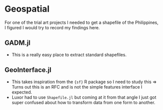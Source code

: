 # Geospatial

For one of the trial art projects I needed to get a shapefile of the Philippines,
I figured I would try to record my findings here.

## GADM.jl

* This is a really easy place to extract standard shapefiles.

## GeoInterface.jl 

* This takes inspiration from the `{sf}` R package so I need to study this =>
  Turns out this is an RFC and is not the simple features interface I expected.
* Luxor had to use `Shapefile.jl` but coming at it from that angle I just got
  super confused about how to transform data from one form to another.
